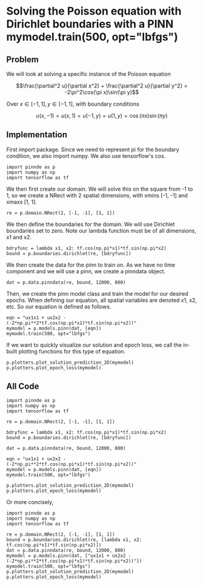 # Solving the Poisson equation with Dirichlet boundaries with a PINN mymodel.train(500, opt="lbfgs")

## Problem
We will look at solving a specific instance of the Poisson equation

$$\frac{\partial^2 u}{\partial x^2} + \frac{\partial^2 u}{\partial y^2} = -2\pi^2\cos(\pi x)\sin(\pi y)$$

Over $x\in[-1,1], y\in[-1,1]$, with boundary conditions

$$u(x, -1) = u(x, 1) = u(-1, y) = u(1, y) = \cos(\pi x)\sin(\pi y)$$

## Implementation
First import package. Since we need to represent pi for the boundary condition, we also import numpy. We also use tensorflow's cos.
    
    import pinnde as p
    import numpy as np
    import tensorflow as tf

We then first create our domain. We will solve this on the square from -1 to 1, so we create a NRect with 2 spatial dimensions, with xmins 
[-1, -1] and xmaxs [1, 1]. 

    re = p.domain.NRect(2, [-1, -1], [1, 1])

We then define the boundaries for the domain. We will use Dirichlet boundaries set to zero. Note our lambda function
must be of all dimensions, x1 and x2.

    bdryfunc = lambda x1, x2: tf.cos(np.pi*x1)*tf.sin(np.pi*x2)
    bound = p.boundaries.dirichlet(re, [bdryfunc])

We then create the data for the pinn to train on. As we have no time component and we will use a pinn, we create a pinndata object.

    dat = p.data.pinndata(re, bound, 12000, 800)

Then, we create the pinn model class and train the model for our desired epochs. When defining our equation, all spatial variables are denoted
x1, x2, etc. So our equation is defined as follows.

    eqn = "ux1x1 + ux2x2 - (-2*np.pi**2*tf.cos(np.pi*x1)*tf.sin(np.pi*x2))"
    mymodel = p.models.pinn(dat, [eqn])
    mymodel.train(500, opt="lbfgs")

If we want to quickly visualize our solution and epoch loss, we call the in-built plotting functions for this type of equation.

    p.plotters.plot_solution_prediction_2D(mymodel)
    p.plotters.plot_epoch_loss(mymodel)

## All Code

    import pinnde as p
    import numpy as np
    import tensorflow as tf

    re = p.domain.NRect(2, [-1, -1], [1, 1])

    bdryfunc = lambda x1, x2: tf.cos(np.pi*x1)*tf.sin(np.pi*x2)
    bound = p.boundaries.dirichlet(re, [bdryfunc])

    dat = p.data.pinndata(re, bound, 12000, 800)

    eqn = "ux1x1 + ux2x2 - (-2*np.pi**2*tf.cos(np.pi*x1)*tf.sin(np.pi*x2))"
    mymodel = p.models.pinn(dat, [eqn])
    mymodel.train(500, opt="lbfgs")

    p.plotters.plot_solution_prediction_2D(mymodel)
    p.plotters.plot_epoch_loss(mymodel)

Or more concisely,

    import pinnde as p
    import numpy as np
    import tensorflow as tf

    re = p.domain.NRect(2, [-1, -1], [1, 1])
    bound = p.boundaries.dirichlet(re, [lambda x1, x2: tf.cos(np.pi*x1)*tf.sin(np.pi*x2)])
    dat = p.data.pinndata(re, bound, 12000, 800)
    mymodel = p.models.pinn(dat, ["ux1x1 + ux2x2 - (-2*np.pi**2*tf.cos(np.pi*x1)*tf.sin(np.pi*x2))"])
    mymodel.train(500, opt="lbfgs")
    p.plotters.plot_solution_prediction_2D(mymodel)
    p.plotters.plot_epoch_loss(mymodel)